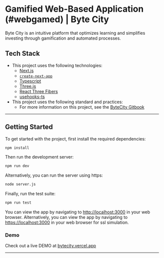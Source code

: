 # Gamified Web-Based Application (#webgamed) | Byte City
Byte City is an intuitive platform that optimizes learning and simplifies investing through gamification and automated processes.



## Tech Stack
* This project uses the following technologies:
    * [Next.js](https://nextjs.org/)
    * [`create-next-app`](https://github.com/vercel/next.js/tree/canary/packages/create-next-app)
    * [Typescript](https://www.typescriptlang.org/)
    * [Three.js](https://threejs.org/)
    * [React Three Fibers](https://docs.pmnd.rs/react-three-fiber/getting-started/introduction)
    * [usehooks-ts](https://usehooks.com/)
* This project uses the following  standard and practices:
    * For more information on this project, see the [ByteCity Gitbook](https://tresd1.gitbook.io/bitcity/)

---

## Getting Started
To get started with the project, first install the required dependencies:
```bash
npm install
```


Then run the development server:
```bash
npm run dev
```
Alternatively, you can run the server using https:
```bash
node server.js
```


Finally, run the test suite:
```bash
npm run test
```
You can view the app by navigating to [http://localhost:3000](http://localhost:3000) in your web browser.
Alternatively, you can view the app by navigating to [https://localhost:3000](https://localhost:3000) in your web browser for ssl simulation.

### Demo
Check out a live DEMO at [bytecity.vercel.app](https://bytecity.vercel.app/)

---